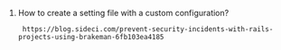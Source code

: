1. How to create a setting file with a custom configuration?
  
        https://blog.sideci.com/prevent-security-incidents-with-rails-projects-using-brakeman-6fb103ea4185
